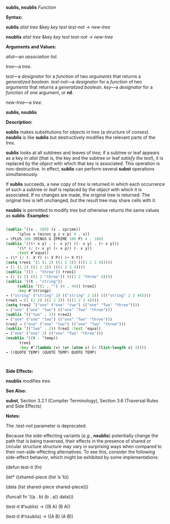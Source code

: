 **sublis, nsublis** *Function* 



**Syntax:** 



**sublis** *alist tree* &amp;key *key test test-not → new-tree* 



**nsublis** *alist tree* &amp;key *key test test-not → new-tree* 



**Arguments and Values:** 



*alist*—an *association list*. 



*tree*—a *tree*. 



*test*—a *designator* for a *function* of two *arguments* that returns a *generalized boolean*. *test-not*—a *designator* for a *function* of two *arguments* that returns a *generalized boolean*. *key*—a *designator* for a *function* of one argument, or **nil**. 



*new-tree*—a *tree*. 







 



 



**sublis, nsublis** 



**Description:** 



**sublis** makes substitutions for *objects* in *tree* (a structure of *conses*). **nsublis** is like **sublis** but destructively modifies the relevant parts of the *tree*. 



**sublis** looks at all subtrees and leaves of *tree*; if a subtree or leaf appears as a key in *alist* (that is, the key and the subtree or leaf *satisfy the test*), it is replaced by the *object* with which that key is associated. This operation is non-destructive. In effect, **sublis** can perform several **subst** operations simultaneously. 



If **sublis** succeeds, a new copy of *tree* is returned in which each occurrence of such a subtree or leaf is replaced by the *object* with which it is associated. If no changes are made, the original tree is returned. The original *tree* is left unchanged, but the result tree may share cells with it. 



**nsublis** is permitted to modify *tree* but otherwise returns the same values as **sublis**. **Examples:**
```lisp

(sublis ’((x . 100) (z . zprime)) 
	 ’(plus x (minus g z x p) 4 . x)) 
→ (PLUS 100 (MINUS G ZPRIME 100 P) 4 . 100) 
(sublis ’(((+ x y) . (- x y)) ((- x y) . (+ x y))) 
	 ’(\* (/ (+ x y) (+ x p)) (- x y)) 
	 :test #’equal) 
→ (\* (/ (- X Y) (+ X P)) (+ X Y)) 
(setq tree1 ’(1 (1 2) ((1 2 3)) (((1 2 3 4))))) 
→ (1 (1 2) ((1 2 3)) (((1 2 3 4)))) 
(sublis ’((3 . "three")) tree1) 
→ (1 (1 2) ((1 2 "three")) (((1 2 "three" 4)))) 
(sublis ’((t . "string")) 
	 (sublis ’((1 . "") (4 . 44)) tree1) 
	 :key #’stringp) 
→ ("string" ("string" 2) (("string" 2 3)) ((("string" 2 3 44)))) 
tree1 → (1 (1 2) ((1 2 3)) (((1 2 3 4)))) 
(setq tree2 ’("one" ("one" "two") (("one" "Two" "three")))) 
→ ("one" ("one" "two") (("one" "Two" "three"))) 
(sublis ’(("two" . 2)) tree2) 
→ ("one" ("one" "two") (("one" "Two" "three"))) 
tree2 → ("one" ("one" "two") (("one" "Two" "three"))) 
(sublis ’(("two" . 2)) tree2 :test ’equal) 
→ ("one" ("one" 2) (("one" "Two" "three"))) 
(nsublis ’((t . ’temp)) 
	  tree1 
	  :key #’(lambda (x) (or (atom x) (< (list-length x) 3)))) 
→ ((QUOTE TEMP) (QUOTE TEMP) QUOTE TEMP) 




```
**Side Effects:** 



**nsublis** modifies *tree*. 



**See Also:** 



**subst**, Section 3.2.1 (Compiler Terminology), Section 3.6 (Traversal Rules and Side Effects) 



**Notes:** 



The :test-not parameter is deprecated. 



Because the side-effecting variants (*e.g.*, **nsublis**) potentially change the path that is being traversed, their effects in the presence of shared or circular structure structure may vary in surprising ways when compared to their non-side-effecting alternatives. To see this, consider the following side-effect behavior, which might be exhibited by some implementations: 



(defun test-it (fn) 



(let\* ((shared-piece (list ’a ’b)) 



(data (list shared-piece shared-piece))) 



(funcall fn ’((a . b) (b . a)) data))) 



(test-it #’sublis) → ((B A) (B A)) 



(test-it #’nsublis) → ((A B) (A B)) 



